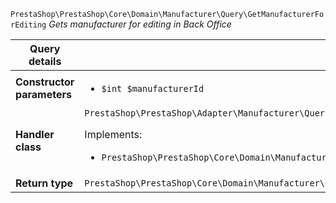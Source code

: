 `PrestaShop\PrestaShop\Core\Domain\Manufacturer\Query\GetManufacturerForEditing`
_Gets manufacturer for editing in Back Office_

| Query details              |    |
| -------------------------- | -- |
| **Constructor parameters** | <ul> <li>`$int $manufacturerId`</li> </ul> |
| **Handler class**          | `PrestaShop\PrestaShop\Adapter\Manufacturer\QueryHandler\GetManufacturerForEditingHandler`  <p> Implements: </p> <ul>  <li>`PrestaShop\PrestaShop\Core\Domain\Manufacturer\QueryHandler\GetManufacturerForEditingHandlerInterface`</li>  |
| **Return type** |  `PrestaShop\PrestaShop\Core\Domain\Manufacturer\QueryResult\EditableManufacturer`  |
